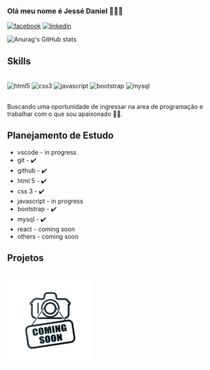 
### Olá meu nome é Jessé Daniel 🙋🏼‍♂️

[![facebook](https://img.shields.io/badge/Facebook-1877F2?style=for-the-badge&logo=facebook&logoColor=white)](https://www.facebook.com/jessedaniel.dossantos/)
[![linkedin](https://img.shields.io/badge/LinkedIn-0077B5?style=for-the-badge&logo=linkedin&logoColor=white)](https://www.linkedin.com/in/jess%C3%A9-daniel-esteves-dos-santos-30bb37238/?originalSubdomain=br)


![Anurag's GitHub stats](https://github-readme-stats.vercel.app/api?username=JesseSantos1&show_icons=true&theme=tokyonight)

## Skills
<div style="display: inline_block"><br>
    <img align="center" alt="html5" src="https://img.shields.io/badge/HTML5-E34F26?style=for-the-badge&logo=html5&logoColor=white">
    <img align="center" alt="css3" src="https://img.shields.io/badge/CSS3-1572B6?style=for-the-badge&logo=css3&logoColor=white">
    <img align="center" alt="javascript" src="https://img.shields.io/badge/JavaScript-323330?style=for-the-badge&logo=javascript&logoColor=F7DF1E">
    <img align="center" alt="bootstrap" src="https://img.shields.io/badge/Bootstrap-563D7C?style=for-the-badge&logo=bootstrap&logoColor=white">
    <img align="center" alt="mysql" src="https://img.shields.io/badge/MySQL-005C84?style=for-the-badge&logo=mysql&logoColor=white">
</div><br>

Buscando uma oportunidade de ingressar na area de programação e trabalhar com o que sou apaixonado 🚀🚀.

## Planejamento de Estudo
- vscode - in progress
- git - ✔️
- github - ✔️
- html 5 - ✔️
- css 3 - ✔️
- javascript - in progress
- bootstrap - ✔️
- mysql - ✔️
- react - coming soon
- others - coming soon

## Projetos
<div style="display: inline_block"><br>
    <img align="center" alt="coming soon" src="imagens/coming-soon.jpg" width="200px">
</div><br>

